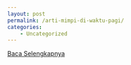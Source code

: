 ```yaml
---
layout: post
permalink: /arti-mimpi-di-waktu-pagi/
categories:
    - Uncategorized
---
```


[Baca Selengkapnya](/02)